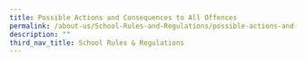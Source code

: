 ```yaml
---
title: Possible Actions and Consequences to All Offences
permalink: /about-us/School-Rules-and-Regulations/possible-actions-and-consequences-to-all-offences
description: ""
third_nav_title: School Rules & Regulations
---
```

